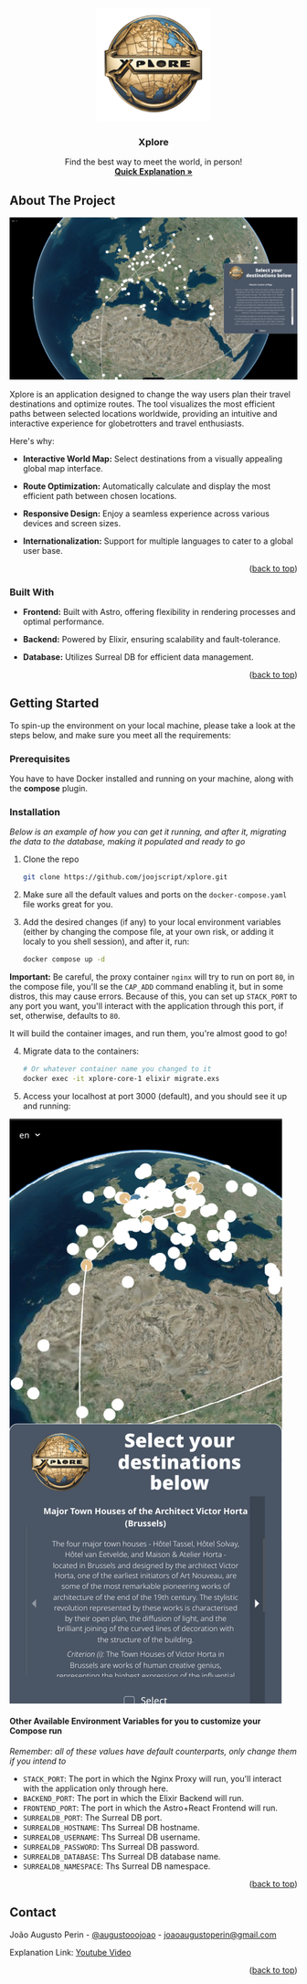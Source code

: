<!-- PROJECT LOGO -->
<br />
<div align="center" id="readme-top">
  <a href="https://github.com/joojscript/xplore">
    <img src="apps/ui/public/xplore-logo.png" alt="Logo" width="200" height="200">
  </a>

  <h3 align="center">Xplore</h3>

  <p align="center">
    Find the best way to meet the world, in person!
    <br />
    <a href="https://youtu.be/8dukGid1mE0"><strong>Quick Explanation »</strong></a>
    <br />
  </p>
</div>

<!-- ABOUT THE PROJECT -->
## About The Project

![Xplore Desktop](https://github.com/joojscript/xplore/blob/main/.github/assets/app_screenshot_desktop.png?raw=true)

Xplore is an application designed to change the way users plan their travel destinations and optimize routes. The tool visualizes the most efficient paths between selected locations worldwide, providing an intuitive and interactive experience for globetrotters and travel enthusiasts.

Here's why:

* **Interactive World Map:** Select destinations from a visually appealing global map interface.

* **Route Optimization:** Automatically calculate and display the most efficient path between chosen locations.

* **Responsive Design:** Enjoy a seamless experience across various devices and screen sizes.

* **Internationalization:** Support for multiple languages to cater to a global user base.

<p align="right">(<a href="#readme-top">back to top</a>)</p>

### Built With

* **Frontend:** Built with Astro, offering flexibility in rendering processes and optimal performance.

* **Backend:** Powered by Elixir, ensuring scalability and fault-tolerance.

* **Database:** Utilizes Surreal DB for efficient data management.

<p align="right">(<a href="#readme-top">back to top</a>)</p>

<!-- GETTING STARTED -->
## Getting Started

To spin-up the environment on your local machine, please take a look at the steps below, and make sure you meet all the requirements:

### Prerequisites

You have to have Docker installed and running on your machine, along with the **compose** plugin.

### Installation

_Below is an example of how you can get it running, and after it, migrating the data to the database, making it populated and ready to go_

1. Clone the repo

   ```sh
   git clone https://github.com/joojscript/xplore.git
   ```

2. Make sure all the default values and ports on the `docker-compose.yaml` file works great for you.
3. Add the desired changes (if any) to your local environment variables (either by changing the compose file, at your own risk, or adding it localy to you shell session), and after it, run:

   ```sh
   docker compose up -d
   ```

**Important:** Be careful, the proxy container `nginx` will try to run on port `80`, in the compose file, you'll se the `CAP_ADD` command enabling it, but in some distros, this may cause errors. Because of this, you can set up `STACK_PORT` to any port you want, you'll interact with the application through this port, if set, otherwise, defaults to `80`.

It will build the container images, and run them, you're almost good to go!

4. Migrate data to the containers:

   ```sh
   # Or whatever container name you changed to it
   docker exec -it xplore-core-1 elixir migrate.exs
   ```

5. Access your localhost at port 3000 (default), and you should see it up and running:

![Xplore Mobile](https://github.com/joojscript/xplore/blob/main/.github/assets/app_screenshot_mobile.png?raw=true)

#### Other Available Environment Variables for you to customize your Compose run

_Remember: all of these values have default counterparts, only change them if you intend to_

* `STACK_PORT`: The port in which the Nginx Proxy will run, you'll interact with the application only through here.
* `BACKEND_PORT`: The port in which the Elixir Backend will run.
* `FRONTEND_PORT`: The port in which the Astro+React Frontend will run.
* `SURREALDB_PORT`: The Surreal DB port.
* `SURREALDB_HOSTNAME`: Ths Surreal DB hostname.
* `SURREALDB_USERNAME`: Ths Surreal DB username.
* `SURREALDB_PASSWORD`: Ths Surreal DB password.
* `SURREALDB_DATABASE`: Ths Surreal DB database name.
* `SURREALDB_NAMESPACE`: Ths Surreal DB namespace.

<p align="right">(<a href="#readme-top">back to top</a>)</p>

<!-- CONTACT -->
## Contact

João Augusto Perin - [@augustooojoao](https://twitter.com/augustooojoao) - <joaoaugustoperin@gmail.com>

Explanation Link: [Youtube Video](https://youtu.be/8dukGid1mE0)

<p align="right">(<a href="#readme-top">back to top</a>)</p>
